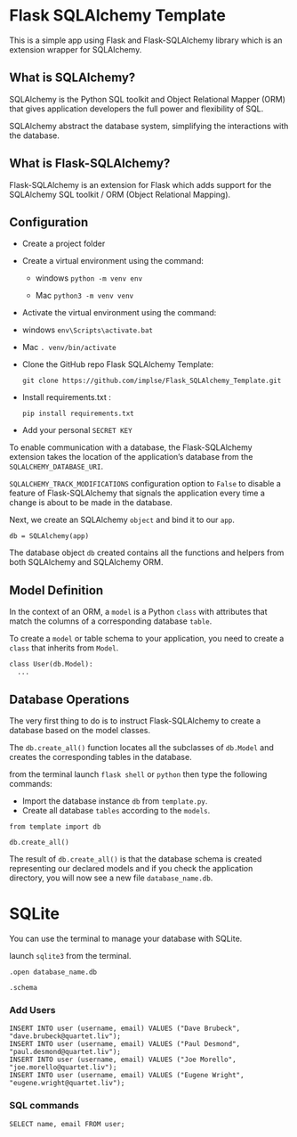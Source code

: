 # Flask SQLAlchemy Template

This is a simple app using Flask and Flask-SQLAlchemy library which is an extension wrapper for SQLAlchemy.

## What is SQLAlchemy?

SQLAlchemy is the Python SQL toolkit and Object Relational Mapper (ORM) that gives application developers the full power and flexibility of SQL.

SQLAlchemy abstract the database system, simplifying the interactions with the database.


## What is Flask-SQLAlchemy?

Flask-SQLAlchemy is an extension for Flask which adds support for the SQLAlchemy SQL toolkit / ORM (Object Relational Mapping).


## Configuration

- Create a project folder

- Create a virtual environment using the command:

  - windows   `python -m venv env`

  - Mac `python3 -m venv venv`
  
- Activate the virtual environment using the command:

- windows `env\Scripts\activate.bat`

- Mac `. venv/bin/activate`

- Clone the GitHub repo Flask SQLAlchemy Template:

    `git clone https://github.com/implse/Flask_SQLAlchemy_Template.git`

- Install requirements.txt :

    `pip install requirements.txt`

- Add your personal `SECRET KEY`

To enable communication with a database, the Flask-SQLAlchemy extension takes the location of the application’s database from the `SQLALCHEMY_DATABASE_URI`.

`SQLALCHEMY_TRACK_MODIFICATIONS` configuration option to `False` to disable a feature of Flask-SQLAlchemy that signals the application every time a change is about to be made in the database.

Next, we create an SQLAlchemy `object` and bind it to our `app`.

```
db = SQLAlchemy(app)

```
The database object `db` created contains all the functions and helpers from both SQLAlchemy and SQLAlchemy ORM.

## Model Definition

In the context of an ORM, a `model` is a Python `class` with attributes that
match the columns of a corresponding database `table`.

To create a `model` or table schema to your application, you need to create a `class` that inherits from `Model`.

```
class User(db.Model):
  ...

```


## Database Operations

The very first thing to do is to instruct Flask-SQLAlchemy to create a database based
on the model classes.

The `db.create_all()` function locates all the subclasses of `db.Model` and creates the corresponding tables in the database.

from the terminal launch `flask shell` or `python` then type the following commands:
  - Import the database instance `db` from `template.py`.
  - Create all database `tables` according to the `models`.

```
from template import db

db.create_all()

```

The result of `db.create_all()` is that the database schema is created representing our declared models and if you check the application directory, you will now see a new file `database_name.db`.


# SQLite

You can use the terminal to manage your database with SQLite.

launch `sqlite3` from the terminal.

```
.open database_name.db

.schema
````

### Add Users

```
INSERT INTO user (username, email) VALUES ("Dave Brubeck", "dave.brubeck@quartet.liv");
INSERT INTO user (username, email) VALUES ("Paul Desmond", "paul.desmond@quartet.liv");
INSERT INTO user (username, email) VALUES ("Joe Morello", "joe.morello@quartet.liv");
INSERT INTO user (username, email) VALUES ("Eugene Wright", "eugene.wright@quartet.liv");
```

### SQL commands

```
SELECT name, email FROM user;

```
